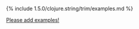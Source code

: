 {% include 1.5.0/clojure.string/trim/examples.md %}

[Please add examples!](https://github.com/arrdem/grimoire/edit/master/_includes/1.6.0/clojure.string/trim/examples.md)
